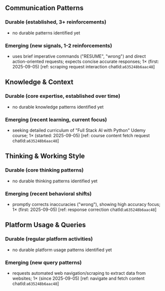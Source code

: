## Communication Patterns
### Durable (established, 3+ reinforcements)
- no durable patterns identified yet

### Emerging (new signals, 1-2 reinforcements)
- uses brief imperative commands ("RESUME", "wrong") and direct action-oriented requests; expects concise accurate responses; 1× (first: 2025-09-05) [ref: scraping request interaction chatId:`a635248b6aac48`]

## Knowledge & Context
### Durable (core expertise, established over time)
- no durable knowledge patterns identified yet

### Emerging (recent learning, current focus)  
- seeking detailed curriculum of "Full Stack AI with Python" Udemy course; 1× (started: 2025-09-05) [ref: course content fetch request chatId:`a635248b6aac48`]

## Thinking & Working Style
### Durable (core thinking patterns)
- no durable thinking patterns identified yet

### Emerging (recent behavioral shifts)
- promptly corrects inaccuracies ("wrong"), showing high accuracy focus; 1× (first: 2025-09-05) [ref: response correction chatId:`a635248b6aac48`]

## Platform Usage & Queries
### Durable (regular platform activities)
- no durable platform usage patterns identified yet

### Emerging (new query patterns)
- requests automated web navigation/scraping to extract data from websites; 1× (since 2025-09-05) [ref: navigate and fetch content chatId:`a635248b6aac48`]